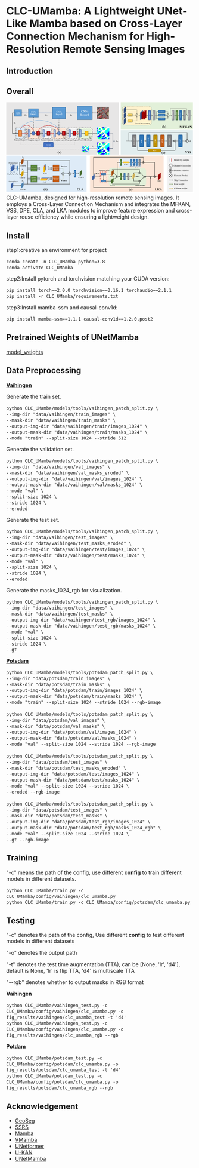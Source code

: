 # CLC-UMamba: A Lightweight UNet-Like Mamba based on Cross-Layer Connection Mechanism for High-Resolution Remote Sensing Images
## Introduction

## Overall

<div>
<img src="overall.png"/>
</div>
CLC-UMamba, designed for high-resolution remote sensing images. It employs a Cross-Layer Connection Mechanism and integrates the MFKAN, VSS, DPE, CLA, and LKA modules to improve feature expression and cross-layer reuse efficiency while ensuring a lightweight design.

## Install

step1:creative an environment for project
````shell
conda create -n CLC_UMamba python=3.8
conda activate CLC_UMamba
````

step2:Install pytorch and torchvision matching your CUDA version:
````shell
pip install torch==2.0.0 torchvision==0.16.1 torchaudio==2.1.1
pip install -r CLC_UMamba/requirements.txt
````

step3:Install mamba-ssm and causal-conv1d:
````shell
pip install mamba-ssm==1.1.1 causal-conv1d==1.2.0.post2
````


## Pretrained Weights of UNetMamba

[model_weights](https://pan.baidu.com/s/1mps63vSErk0XL-iaxOEaXA?pwd=pqph) 

## Data Preprocessing

**[Vaihingen](https://www.isprs.org/education/benchmarks/UrbanSemLab/Default.aspx)**

Generate the train set.
````shell
python CLC_UMamba/models/tools/vaihingen_patch_split.py \
--img-dir "data/vaihingen/train_images" \
--mask-dir "data/vaihingen/train_masks" \
--output-img-dir "data/vaihingen/train/images_1024" \
--output-mask-dir "data/vaihingen/train/masks_1024" \
--mode "train" --split-size 1024 --stride 512
````
Generate the validation set.
````shell
python CLC_UMamba/models/tools/vaihingen_patch_split.py \
--img-dir "data/vaihingen/val_images" \
--mask-dir "data/vaihingen/val_masks_eroded" \
--output-img-dir "data/vaihingen/val/images_1024" \
--output-mask-dir "data/vaihingen/val/masks_1024" \
--mode "val" \
--split-size 1024 \
--stride 1024 \
--eroded 
````
Generate the test set.
````shell
python CLC_UMamba/models/tools/vaihingen_patch_split.py \
--img-dir "data/vaihingen/test_images" \
--mask-dir "data/vaihingen/test_masks_eroded" \
--output-img-dir "data/vaihingen/test/images_1024" \
--output-mask-dir "data/vaihingen/test/masks_1024" \
--mode "val" \
--split-size 1024 \
--stride 1024 \
--eroded 
````
Generate the masks_1024_rgb for visualization.
````shell
python CLC_UMamba/models/tools/vaihingen_patch_split.py \
--img-dir "data/vaihingen/test_images" \
--mask-dir "data/vaihingen/test_masks" \
--output-img-dir "data/vaihingen/test_rgb/images_1024" \
--output-mask-dir "data/vaihingen/test_rgb/masks_1024" \
--mode "val" \
--split-size 1024 \
--stride 1024 \
--gt
````

**[Potsdam](https://www.isprs.org/education/benchmarks/UrbanSemLab/default.aspx)**
````shell
python CLC_UMamba/models/tools/potsdam_patch_split.py \
--img-dir "data/potsdam/train_images" \
--mask-dir "data/potsdam/train_masks" \
--output-img-dir "data/potsdam/train/images_1024" \
--output-mask-dir "data/potsdam/train/masks_1024" \
--mode "train" --split-size 1024 --stride 1024 --rgb-image

python CLC_UMamba/models/tools/potsdam_patch_split.py \
--img-dir "data/potsdam/val_images" \
--mask-dir "data/potsdam/val_masks" \
--output-img-dir "data/potsdam/val/images_1024" \
--output-mask-dir "data/potsdam/val/masks_1024" \
--mode "val" --split-size 1024 --stride 1024 --rgb-image

python CLC_UMamba/models/tools/potsdam_patch_split.py \
--img-dir "data/potsdam/test_images" \
--mask-dir "data/potsdam/test_masks_eroded" \
--output-img-dir "data/potsdam/test/images_1024" \
--output-mask-dir "data/potsdam/test/masks_1024" \
--mode "val" --split-size 1024 --stride 1024 \
--eroded --rgb-image

python CLC_UMamba/models/tools/potsdam_patch_split.py \
--img-dir "data/potsdam/test_images" \
--mask-dir "data/potsdam/test_masks" \
--output-img-dir "data/potsdam/test_rgb/images_1024" \
--output-mask-dir "data/potsdam/test_rgb/masks_1024_rgb" \
--mode "val" --split-size 1024 --stride 1024 \
--gt --rgb-image
````

## Training

"-c" means the path of the config, use different **config** to train different models in different datasets.

````shell
python CLC_UMamba/train.py -c CLC_UMamba/config/vaihingen/clc_umamba.py
python CLC_UMamba/train.py -c CLC_UMamba/config/potsdam/clc_umamba.py
````

## Testing

"-c" denotes the path of the config, Use different **config** to test different models in different datasets

"-o" denotes the output path 

"-t" denotes the test time augmentation (TTA), can be [None, 'lr', 'd4'], default is None, 'lr' is flip TTA, 'd4' is multiscale TTA

"--rgb" denotes whether to output masks in RGB format


**Vaihingen**
````shell
python CLC_UMamba/vaihingen_test.py -c CLC_UMamba/config/vaihingen/clc_umamba.py -o fig_results/vaihingen/clc_umamba_test -t 'd4'
python CLC_UMamba/vaihingen_test.py -c CLC_UMamba/config/vaihingen/clc_umamba.py -o fig_results/vaihingen/clc_umamba_rgb --rgb
````

**Potdam**
````shell
python CLC_UMamba/potsdam_test.py -c CLC_UMamba/config/potsdam/clc_umamba.py -o fig_results/potsdam/clc_umamba_test -t 'd4'
python CLC_UMamba/potsdam_test.py -c CLC_UMamba/config/potsdam/clc_umamba.py -o fig_results/potsdam/clc_umamba_rgb --rgb
````
## Acknowledgement

- [GeoSeg](https://github.com/WangLibo1995/GeoSeg)
- [SSRS](https://github.com/sstary/SSRS)
- [Mamba](https://github.com/state-spaces/mamba)
- [VMamba](https://github.com/MzeroMiko/VMamba)
- [UNetformer](https://github.com/WangLibo1995/GeoSeg)
- [U-KAN](https://yes-u-kan.github.io/)
- [UNetMamba](https://github.com/EnzeZhu2001/UNetMamba)